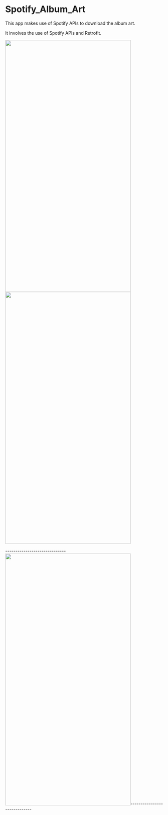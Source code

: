 # Spotify_Album_Art
This app makes use of Spotify APIs to download the album art.

It involves the use of Spotify APIs and Retrofit.

<img src="https://user-images.githubusercontent.com/51470568/78869854-d8266500-7a62-11ea-98ad-d2d6cade0134.jpeg" width="400" height="800"> <img src="https://user-images.githubusercontent.com/51470568/78869908-ea080800-7a62-11ea-919a-da1549cf882f.jpeg" width="400" height="800">

------------------------------<img src="https://user-images.githubusercontent.com/51470568/78869922-ee342580-7a62-11ea-95a7-2fc0e9ce07a2.jpeg" width="400" height="800">-----------------------------
   
